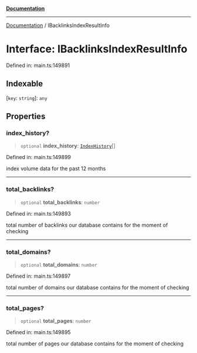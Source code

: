 [**Documentation**](../README.md)

***

[Documentation](../README.md) / IBacklinksIndexResultInfo

# Interface: IBacklinksIndexResultInfo

Defined in: main.ts:149891

## Indexable

\[`key`: `string`\]: `any`

## Properties

### index\_history?

> `optional` **index\_history**: [`IndexHistory`](../classes/IndexHistory.md)[]

Defined in: main.ts:149899

index volume data for the past 12 months

***

### total\_backlinks?

> `optional` **total\_backlinks**: `number`

Defined in: main.ts:149893

total number of backlinks our database contains for the moment of checking

***

### total\_domains?

> `optional` **total\_domains**: `number`

Defined in: main.ts:149897

total number of domains our database contains for the moment of checking

***

### total\_pages?

> `optional` **total\_pages**: `number`

Defined in: main.ts:149895

total number of pages our database contains for the moment of checking
